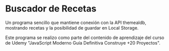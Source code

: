 # Buscador de Recetas
Un programa sencillo que mantiene conexión con la API themealdb, mostrando recetas y la posibilidad de guardar en Local Storage.

Este programa se realizo como parte del contenido de aprendizaje del curso de Udemy "JavaScript Moderno Guía Definitiva Construye +20 Proyectos".
